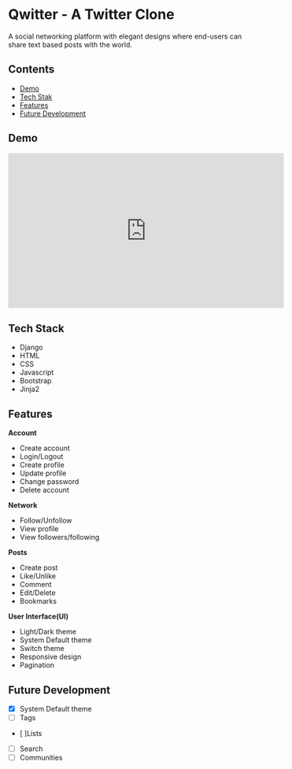 # Qwitter - A Twitter Clone

A social networking platform with elegant designs where end-users can share text based posts with the world. 

## Contents
- [Demo](#demo)
- [Tech Stak](#tech-stack)
- [Features](#features)
- [Future Development](#future-development)

## Demo
<iframe width="560" height="315" src="https://www.youtube.com/embed/_W3SFdjb-Lg" title="YouTube video player" frameborder="0" allow="accelerometer; autoplay; clipboard-write; encrypted-media; gyroscope; picture-in-picture; web-share" allowfullscreen></iframe>

## Tech Stack
- Django
- HTML
- CSS
- Javascript
- Bootstrap
- Jinja2

## Features
**Account**
- Create account
- Login/Logout
- Create profile
- Update profile
- Change password
- Delete account

**Network**
- Follow/Unfollow
- View profile
- View followers/following

**Posts**
- Create post
- Like/Unlike
- Comment
- Edit/Delete
- Bookmarks

**User Interface(UI)**
- Light/Dark theme
- System Default theme
- Switch theme
- Responsive design
- Pagination

## Future Development
- [x] System Default theme
- [ ] Tags
- [ ]Lists
- [ ] Search
- [ ] Communities